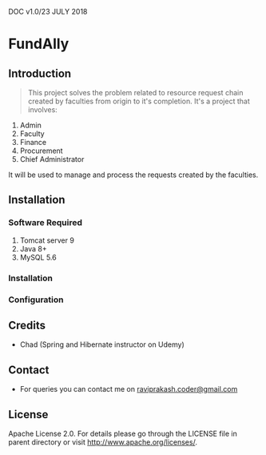 DOC v1.0/23 JULY 2018

# FundAlly

## Introduction
> This project solves the problem related to resource request chain created by faculties from origin to it's completion.
It's a project that involves:

1. Admin
2. Faculty
3. Finance
4. Procurement
5. Chief Administrator

It will be used to manage and process the requests created by the faculties.

## Installation

### Software Required

1. Tomcat server 9
2. Java 8+
3. MySQL 5.6

### Installation

### Configuration

## Credits
  * Chad (Spring and Hibernate instructor on Udemy)

## Contact
  * For queries you can contact me on raviprakash.coder@gmail.com

## License
Apache License 2.0. For details please go through the LICENSE file in parent directory or visit http://www.apache.org/licenses/.
